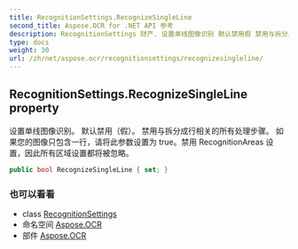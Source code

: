 ```yaml
---
title: RecognitionSettings.RecognizeSingleLine
second_title: Aspose.OCR for .NET API 参考
description: RecognitionSettings 财产. 设置单线图像识别 默认禁用假 禁用与拆分成行相关的所有处理步骤 如果您的图像只包含一行请将此参数设置为 true禁用 RecognitionAreas 设置因此所有区域设置都将被忽略
type: docs
weight: 30
url: /zh/net/aspose.ocr/recognitionsettings/recognizesingleline/
---
```

## RecognitionSettings.RecognizeSingleLine property

设置单线图像识别。 默认禁用（假）。 禁用与拆分成行相关的所有处理步骤。 如果您的图像只包含一行，请将此参数设置为 true。禁用 RecognitionAreas 设置，因此所有区域设置都将被忽略。

```csharp
public bool RecognizeSingleLine { set; }
```

### 也可以看看

* class [RecognitionSettings](../)
* 命名空间 [Aspose.OCR](../../recognitionsettings/)
* 部件 [Aspose.OCR](../../../)


